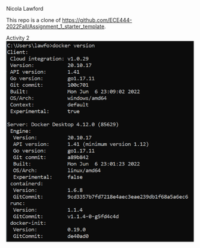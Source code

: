 Nicola Lawford

This repo is a clone of https://github.com/ECE444-2022Fall/Assignment_1_starter_template.

Activity 2
![Alt text](/images/Activity2.png)